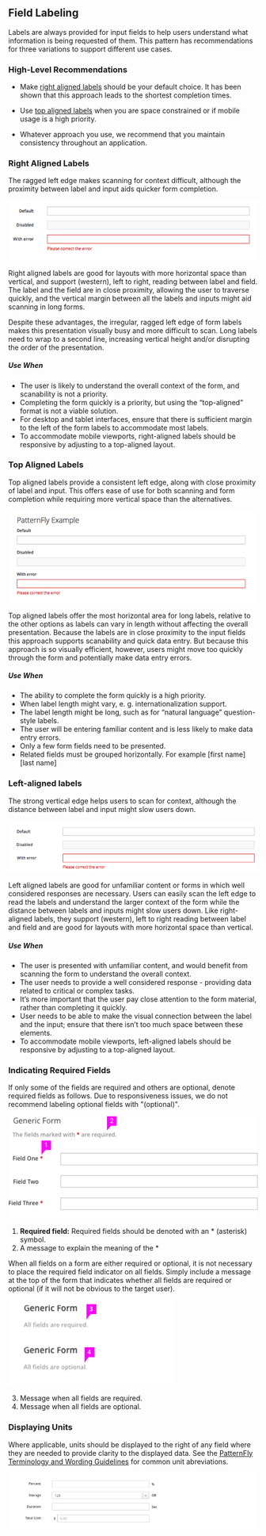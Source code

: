 ## Field Labeling

Labels are always provided for input fields to help users understand what information is being requested of them. This pattern has recommendations for three variations to support different use cases.  

### High-Level Recommendations

* Make [right aligned labels](#right-aligned-labels) should be your default choice.  It has been shown that this approach leads to the shortest completion times.

* Use [top aligned labels](#top-aligned-labels) when you are space constrained or if mobile usage is a high priority.

* Whatever approach you use, we recommend that you maintain consistency throughout an application.


### Right Aligned Labels
The ragged left edge makes scanning for context difficult, although the proximity between label and input aids quicker form completion.

![Right Aligned Labels](img/right-aligned-labels.png)

Right aligned labels are good for layouts with more horizontal space than vertical, and support (western), left to right, reading between label and field. The label and the field are in close proximity, allowing the user to traverse quickly, and the vertical margin between all the labels and inputs might aid scanning in long forms.

Despite these advantages, the irregular, ragged left edge of form labels makes this presentation visually busy and more difficult to scan. Long labels need to wrap to a second line, increasing vertical height and/or disrupting the order of the presentation.

##### Use When
* The user is likely to understand the overall context of the form, and scanability is not a priority.
* Completing the form quickly is a priority, but using the “top-aligned” format is not a viable solution.
* For desktop and tablet interfaces, ensure that there is sufficient margin to the left of the form labels to accommodate most labels.
* To accommodate mobile viewports, right-aligned labels should be responsive by adjusting to a top-aligned layout.


### Top Aligned Labels
Top aligned labels provide a consistent left edge, along with close proximity of label and input. This offers ease of use for both scanning and form completion while requiring more vertical space than the alternatives.

![Top Aligned Labels](img/top-aligned-labels.png)

Top aligned labels offer the most horizontal area for long labels, relative to the other options as labels can vary in length without affecting the overall presentation. Because the labels are in close proximity to the input fields this approach supports scanability and quick data entry. But because this approach is so visually efficient, however, users might move too quickly through the form and potentially make data entry errors.

##### Use When
* The ability to complete the form quickly is a high priority.
* When label length might vary, e. g. internationalization support.
* The label length might be long, such as for “natural language” question-style labels.
* The user will be entering familiar content and is less likely to make data entry errors.
* Only a few form fields need to be presented.
* Related fields must be grouped horizontally. For example [first name] [last name]


### Left-aligned labels
The strong vertical edge helps users to scan for context, although the distance between label and input might slow users down.

![Left Aligned Labels](img/left-aligned-labels.png)


Left aligned labels are good for unfamiliar content or forms in which well considered responses are necessary. Users can easily scan the left edge to read the labels and understand the larger context of the form while the distance between labels and inputs might slow users down. Like right-aligned labels, they support (western), left to right reading between label and field and are good for layouts with more horizontal space than vertical.

##### Use When
* The user is presented with unfamiliar content, and would benefit from scanning the form to understand the overall context.
* The user needs to provide a well considered response - providing data related to critical or complex tasks.
* It’s more important that the user pay close attention to the form material, rather than completing it quickly.
* User needs to be able to make the visual connection between the label and the input; ensure that there isn’t too much space between these elements.
* To accommodate mobile viewports, left-aligned labels should be responsive by adjusting to a top-aligned layout.

### Indicating Required Fields
If only some of the fields are required and others are optional, denote required fields as follows. Due to responsiveness issues, we do not recommend labeling optional fields with "(optional)".

![Form with required fields](img/form-required-fields.png)

1. **Required field:** Required fields should be denoted with an * (asterisk) symbol.
2. A message to explain the meaning of the *

When all fields on a form are either required or optional, it is not necessary to place the required field indicator on all fields. Simply include a message at the top of the form that indicates whether all fields are required or optional (if it will not be obvious to the target user).  

  ![Form with all fields required](img/form-all-fields-required.png)

3. Message when all fields are required.
4. Message when all fields are optional.

### Displaying Units
Where applicable, units should be displayed to the right of any field where they are needed to provide clarity to the displayed data.  See the [PatternFly Terminology and Wording Guidelines](http://www.patternfly.org/styles/terminology-and-wording/#_) for common unit abreviations.

![Form with units](img/form-with-units.png)
